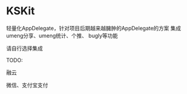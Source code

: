 # KSKit
轻量化AppDelegate，针对项目后期越来越臃肿的AppDelegate的方案
集成umeng分享、umeng统计、个推、 bugly等功能

请自行选择集成

TODO:

融云

微信、支付宝支付